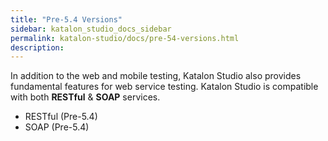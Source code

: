 ```yaml
---
title: "Pre-5.4 Versions" 
sidebar: katalon_studio_docs_sidebar
permalink: katalon-studio/docs/pre-54-versions.html 
description: 
---
```

In addition to the web and mobile testing, Katalon Studio also provides fundamental features for web service testing. Katalon Studio is compatible with both **RESTful** & **SOAP** services.

*   RESTful (Pre-5.4)
*   SOAP (Pre-5.4)